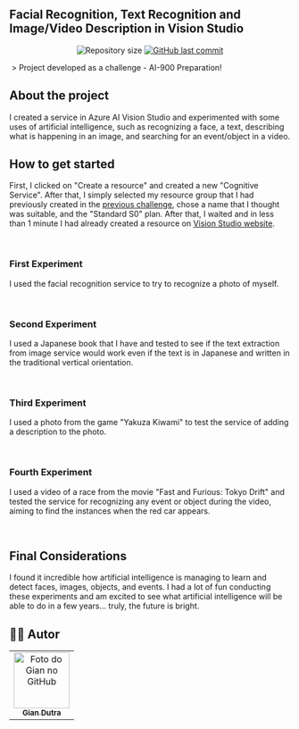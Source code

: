 ## Facial Recognition, Text Recognition and Image/Video Description in Vision Studio




<p align="center">
  <img alt="Repository size" src="https://img.shields.io/github/repo-size/GianDutra/Facial-and-Text-Recognition-in-Vision-Studio">

   <a href="https://github.com/GianDutra/Facial-and-Text-Recognition-in-Vision-Studio/commits/master">
    <img alt="GitHub last commit" src="https://img.shields.io/github/last-commit/GianDutra/Facial-and-Text-Recognition-in-Vision-Studio">
  </a>
  
</p>
<img src="./Images/8.png" alt="" title="Facial-and-Text-Recognition-in-Vision-Studio">
> Project developed as a challenge - AI-900 Preparation!

## About the project

I created a service in Azure AI Vision Studio and experimented with some uses of artificial intelligence, such as recognizing a face, a text, describing what is happening in an image, and searching for an event/object in a video.
  
## **How to get started**

First, I clicked on "Create a resource" and created a new "Cognitive Service". After that, I simply selected my resource group that I had previously created in the [previous challenge](https://github.com/GianDutra/Machine-Learning-no-Azure-ML), chose a name that I thought was suitable, and the "Standard S0" plan. After that, I waited and in less than 1 minute I had already created a resource on [Vision Studio website](https://portal.vision.cognitive.azure.com/).

<img src="./Images/1.png" alt="">
<img src="./Images/2.png" alt="">
<img src="./Images/3.png" alt="">
<img src="./Images/4.png" alt="">
<img src="./Images/5.png" alt="">



### **First Experiment**

I used the facial recognition service to try to recognize a photo of myself.

<img src="./Images/6.png" alt="">
<img src="./Images/7.png" alt="">
<img src="./Images/8.png" alt="">



### **Second Experiment**

I used a Japanese book that I have and tested to see if the text extraction from image service would work even if the text is in Japanese and written in the traditional vertical orientation.

<img src="./Images/9.png" alt="">
<img src="./Images/10.png" alt="">



### **Third Experiment**

I used a photo from the game "Yakuza Kiwami" to test the service of adding a description to the photo.

<img src="./Images/11.png" alt="">
<img src="./Images/12.png" alt="">

### **Fourth Experiment**

I used a video of a race from the movie "Fast and Furious: Tokyo Drift" and tested the service for recognizing any event or object during the video, aiming to find the instances when the red car appears.


<img src="./Images/13.png" alt="">
<img src="./Images/14.png" alt="">
<img src="./Images/15.png" alt="">


## Final Considerations
I found it incredible how artificial intelligence is managing to learn and detect faces, images, objects, and events. I had a lot of fun conducting these experiments and am excited to see what artificial intelligence will be able to do in a few years... truly, the future is bright.

## 👨‍💼 Autor

<table>
  <tr>
    <td align="center">
      <a href="#">
        <img src="https://github.com/GianDutra.png" width="100px;" alt="Foto do Gian no GitHub"/><br>
        <sub>
          <b>Gian Dutra</b>
        </sub>
      </a>
    </td>
  </tr>
</table>
